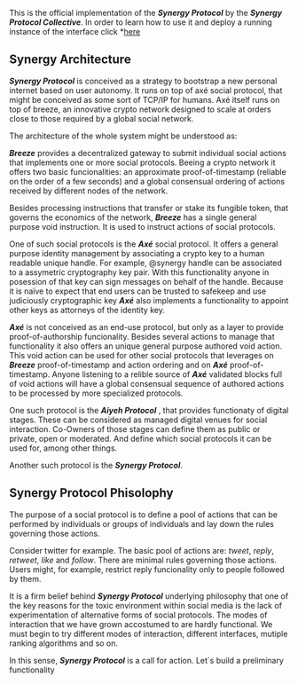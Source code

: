This is the official implementation of the ***Synergy Protocol*** by the ***Synergy 
Protocol Collective***. In order to learn how to use it and deploy a running 
instance of the interface click *[here](https://github.com/lienkolabs/synergy/blob/main/how.md)

## Synergy Architecture

***Synergy Protocol*** is conceived as a strategy to bootstrap a new personal internet 
based on user autonomy. It runs on top of axé social protocol, that might be
conceived as some sort of TCP/IP for humans. Axé itself runs on top of breeze, 
an innovative crypto network designed to scale at orders close to those required
by a global social network. 

The architecture of the whole system might be understood as:

***Breeze*** provides a decentralized gateway to submit individual social actions
that implements one or more social protocols. Beeing a crypto network it offers
two basic funcionalities: an approximate proof-of-timestamp (reliable on the 
order of a few seconds) and a global consensual ordering of actions received by 
different nodes of the network. 

Besides processing instructions that transfer or stake its fungible token,
that governs the economics of the network, ***Breeze*** has a single general purpose 
void instruction. It is used to instruct actions of social protocols. 

One of such social protocols is the ***Axé*** social protocol. It offers a general 
purpose identity management by associating a crypto key to a human readable
unique handle. For example, @synergy handle can be associated to a assymetric
cryptography key pair. With this functionality anyone in posession of that key
can sign messages on behalf of the handle. Because it is naïve to expect that 
end users can be trusted to safekeep and use judiciously cryptographic key ***Axé***
also implements a functionality to appoint other keys as attorneys of the 
identity key. 

***Axé*** is not conceived as an end-use protocol, but only as a layer to provide 
proof-of-authorship funcionality. Besides several actions to manage that 
functionality it also offers an unique general purpose authored void action. 
This void action can be used for other social protocols that leverages on 
***Breeze*** proof-of-timestamp and action ordering and on ***Axé*** proof-of-timestamp. 
Anyone listening to a relible source of ***Axé*** validated blocks full of void 
actions will have a global consensual sequence of authored actions to be 
processed by more specialized protocols. 

One such protocol is the ***Aiyeh Protocol***  , that provides functionaty of digital
stages. These can be considered as managed digital venues for social 
interaction. Co-Owners of those stages can define them as public or private, 
open or moderated. And define which social protocols it can be used for, among
other things. 

Another such protocol is the ***Synergy Protocol***. 

## Synergy Protocol Phisolophy

The purpose of a social protocol is to define a pool of actions that can be 
performed by individuals or groups of individuals and lay down the rules 
governing those actions. 

Consider twitter for example. The basic pool of actions are: *tweet*, *reply*, 
*retweet*, *like* and *follow*. There are minimal rules governing those actions.
Users might, for example, restrict reply funcionality only to people followed by
them. 

It is a firm belief behind ***Synergy Protocol*** underlying philosophy that one of
the key reasons for the toxic environment within social media is the lack of 
experimentation of alternative forms of social protocols. The modes of 
interaction that we have grown accostumed to are hardly functional. We must 
begin to try different modes of interaction, different interfaces, mutiple ranking
algorithms and so on. 

In this sense, ***Synergy Protocol*** is a call for action. Let´s build a 
preliminary functionality 
